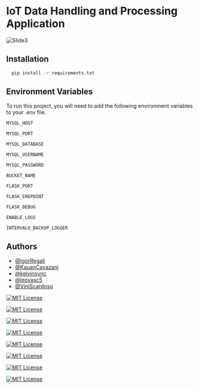 
# IoT Data Handling and Processing Application
![Slide3](https://github.com/CCO-HomeSentinel/night-shift/assets/70069239/f62feb0d-ff96-40ec-a3f4-3ee4d809be53)

## Installation

```bash
  pip install -r requirements.txt
```



## Environment Variables

To run this project, you will need to add the following environment variables to your .env file.

`MYSQL_HOST`

`MYSQL_PORT`

`MYSQL_DATABASE`

`MYSQL_USERNAME`

`MYSQL_PASSWORD`

`BUCKET_NAME`

`FLASK_PORT`

`FLASK_ENDPOINT`

`FLASK_DEBUG`

`ENABLE_LOGS`

`INTERVALO_BACKUP_LOGGER`

## Authors

- [@IgorRegali](https://www.github.com/IgorRegali)
- [@KauanCavazani](https://www.github.com/KauanCavazani)
- [@kelvinsync](https://www.github.com/kelvinsync)
- [@leovasc5](https://www.github.com/leovasc5)
- [@ViniScardoso](https://www.github.com/ViniScardoso)



[![MIT License](https://img.shields.io/badge/license-MIT-green.svg)](https://choosealicense.com/licenses/mit/)

[![MIT License](https://img.shields.io/badge/language-python-blue.svg)](https://choosealicense.com/licenses/mit/)

[![MIT License](https://img.shields.io/badge/web_framework-flask-purple.svg)](https://choosealicense.com/licenses/mit/)

[![MIT License](https://img.shields.io/badge/data_framework-apache_spark-pink.svg)](https://choosealicense.com/licenses/mit/)

[![MIT License](https://img.shields.io/badge/data_framework-pandas-pink.svg)](https://choosealicense.com/licenses/mit/)

[![MIT License](https://img.shields.io/badge/database-mysql-yellow.svg)](https://choosealicense.com/licenses/mit/)

[![MIT License](https://img.shields.io/badge/cloud-aws-black.svg)](https://choosealicense.com/licenses/mit/)

[![MIT License](https://img.shields.io/badge/cloud-azure-black.svg)](https://choosealicense.com/licenses/mit/)

